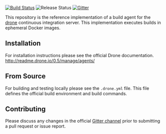 [![Build Status](http://beta.drone.io/api/badges/drone/drone-exec/status.svg)](http://beta.drone.io/drone/drone)
![Release Status](https://img.shields.io/badge/status-beta-yellow.svg?style=flat)
[![Gitter](https://badges.gitter.im/Join%20Chat.svg)](https://gitter.im/drone/drone)

This repository is the reference implementation of a build agent for the [drone](https://github.com/drone/drone) continuous integration server. This implementation executes builds in ephemeral Docker images.

## Installation

For installation instructions please see the official Drone documentation. http://readme.drone.io/0.5/manage/agents/

## From Source

For building and testing locally please see the `.drone.yml` file. This file defines the official build environment and build commands.

## Contributing

Please discuss any changes in the official [Gitter channel](https://gitter.im/drone/drone) prior to submitting a pull request or issue report.
